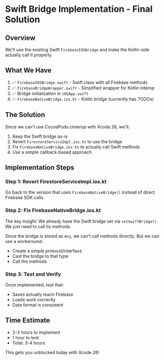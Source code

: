 # Swift Bridge Implementation - Final Solution

## Overview
We'll use the existing Swift `FirebaseIOSBridge` and make the Kotlin side actually call it properly.

## What We Have
1. ✅ `FirebaseIOSBridge.swift` - Swift class with all Firebase methods
2. ✅ `FirebaseBridgeWrapper.swift` - Simplified wrapper for Kotlin interop
3. ✅ Bridge initialization in `iOSApp.swift`
4. ✅ `FirebaseNativeBridge.ios.kt` - Kotlin bridge (currently has TODOs)

## The Solution
Since we can't use CocoaPods cinterop with Xcode 26, we'll:
1. Keep the Swift bridge as-is
2. Revert `FirestoreServiceImpl.ios.kt` to use the bridge
3. Fix `FirebaseNativeBridge.ios.kt` to actually call Swift methods
4. Use a simple callback-based approach

## Implementation Steps

### Step 1: Revert FirestoreServiceImpl.ios.kt
Go back to the version that uses `FirebaseNativeBridge()` instead of direct Firebase SDK calls.

### Step 2: Fix FirebaseNativeBridge.ios.kt
The key insight: We already have the Swift bridge set via `setSwiftBridge()`. We just need to call its methods.

Since the bridge is stored as `Any`, we can't call methods directly. But we can use a workaround:
- Create a simple protocol/interface
- Cast the bridge to that type
- Call the methods

### Step 3: Test and Verify
Once implemented, test that:
- Saves actually reach Firebase
- Loads work correctly
- Data format is consistent

## Time Estimate
- 2-3 hours to implement
- 1 hour to test
- Total: 3-4 hours

This gets you unblocked today with Xcode 26!
